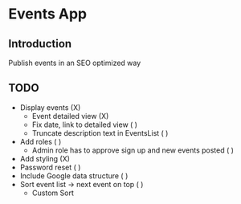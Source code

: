 # Events App
## Introduction
Publish events in an SEO optimized way
## TODO
- Display events (X)
  - Event detailed view (X)
  - Fix date, link to detailed view ( )
  - Truncate description text in EventsList ( )
- Add roles ( )
  - Admin role has to approve sign up and new events posted ( )
- Add styling (X)
- Password reset ( )
- Include Google data structure ( )
- Sort event list -> next event on top ( )
  - Custom Sort
